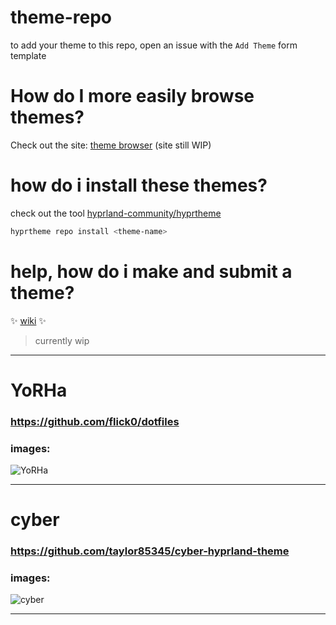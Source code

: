# theme-repo

to add your theme to this repo, open an issue with the `Add Theme` form template

# How do I more easily browse themes?
Check out the site: [theme browser](https://hyprland-community.github.io/themes.html) (site still WIP)

# how do i install these themes?

check out the tool [hyprland-community/hyprtheme](https://github.com/hyprland-community/hyprtheme)
```bash
hyprtheme repo install <theme-name>
```

# help, how do i make and submit a theme?
✨ [wiki](https://github.com/hyprland-community/theme-repo/wiki) ✨ 
> currently wip

<hr>


# YoRHa
### https://github.com/flick0/dotfiles

### images:


![YoRHa](https://github.com/flick0/dotfiles/assets/77581181/4b94622c-69f4-4f2d-82c4-7032d6e66ca4)

 <hr>


# cyber
### https://github.com/taylor85345/cyber-hyprland-theme

### images:


![cyber](https://user-images.githubusercontent.com/36456160/205144772-bc832650-15e6-4304-9c65-fe7ce7f73e83.png)

 <hr>
